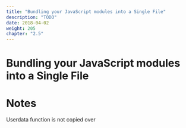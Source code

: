 ```yaml
---
title: "Bundling your JavaScript modules into a Single File"
description: "TODO"
date: 2018-04-02
weight: 205
chapter: "2.5"
---
```


# Bundling your JavaScript modules into a Single File



# Notes

Userdata function is not copied over